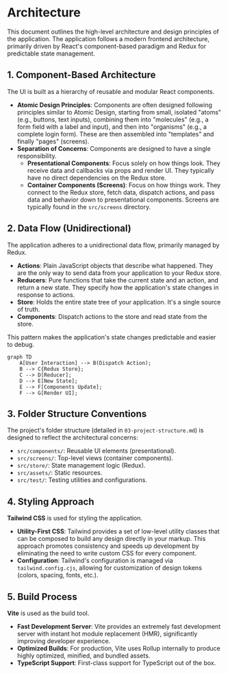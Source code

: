 # Architecture

This document outlines the high-level architecture and design principles of the application. The application follows a modern frontend architecture, primarily driven by React's component-based paradigm and Redux for predictable state management.

## 1. Component-Based Architecture

The UI is built as a hierarchy of reusable and modular React components.

-   **Atomic Design Principles**: Components are often designed following principles similar to Atomic Design, starting from small, isolated "atoms" (e.g., buttons, text inputs), combining them into "molecules" (e.g., a form field with a label and input), and then into "organisms" (e.g., a complete login form). These are then assembled into "templates" and finally "pages" (screens).
-   **Separation of Concerns**: Components are designed to have a single responsibility.
    -   **Presentational Components**: Focus solely on how things look. They receive data and callbacks via props and render UI. They typically have no direct dependencies on the Redux store.
    -   **Container Components (Screens)**: Focus on how things work. They connect to the Redux store, fetch data, dispatch actions, and pass data and behavior down to presentational components. Screens are typically found in the `src/screens` directory.

## 2. Data Flow (Unidirectional)

The application adheres to a unidirectional data flow, primarily managed by Redux.

-   **Actions**: Plain JavaScript objects that describe what happened. They are the only way to send data from your application to your Redux store.
-   **Reducers**: Pure functions that take the current state and an action, and return a new state. They specify how the application's state changes in response to actions.
-   **Store**: Holds the entire state tree of your application. It's a single source of truth.
-   **Components**: Dispatch actions to the store and read state from the store.

This pattern makes the application's state changes predictable and easier to debug.

```mermaid
graph TD
    A[User Interaction] --> B(Dispatch Action);
    B --> C{Redux Store};
    C --> D[Reducer];
    D --> E[New State];
    E --> F[Components Update];
    F --> G[Render UI];
```

## 3. Folder Structure Conventions

The project's folder structure (detailed in `03-project-structure.md`) is designed to reflect the architectural concerns:

-   `src/components/`: Reusable UI elements (presentational).
-   `src/screens/`: Top-level views (container components).
-   `src/store/`: State management logic (Redux).
-   `src/assets/`: Static resources.
-   `src/test/`: Testing utilities and configurations.

## 4. Styling Approach

**Tailwind CSS** is used for styling the application.

-   **Utility-First CSS**: Tailwind provides a set of low-level utility classes that can be composed to build any design directly in your markup. This approach promotes consistency and speeds up development by eliminating the need to write custom CSS for every component.
-   **Configuration**: Tailwind's configuration is managed via `tailwind.config.cjs`, allowing for customization of design tokens (colors, spacing, fonts, etc.).

## 5. Build Process

**Vite** is used as the build tool.

-   **Fast Development Server**: Vite provides an extremely fast development server with instant hot module replacement (HMR), significantly improving developer experience.
-   **Optimized Builds**: For production, Vite uses Rollup internally to produce highly optimized, minified, and bundled assets.
-   **TypeScript Support**: First-class support for TypeScript out of the box.